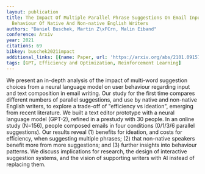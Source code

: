```yaml
---
layout: publication
title: The Impact Of Multiple Parallel Phrase Suggestions On Email Input And Composition
  Behaviour Of Native And Non-native English Writers
authors: "Daniel Buschek, Martin Z\xFCrn, Malin Eiband"
conference: Arxiv
year: 2021
citations: 69
bibkey: buschek2021impact
additional_links: [{name: Paper, url: 'https://arxiv.org/abs/2101.09157'}]
tags: [GPT, Efficiency and Optimization, Reinforcement Learning]
---
```

We present an in-depth analysis of the impact of multi-word suggestion
choices from a neural language model on user behaviour regarding input and text
composition in email writing. Our study for the first time compares different
numbers of parallel suggestions, and use by native and non-native English
writers, to explore a trade-off of "efficiency vs ideation", emerging from
recent literature. We built a text editor prototype with a neural language
model (GPT-2), refined in a prestudy with 30 people. In an online study
(N=156), people composed emails in four conditions (0/1/3/6 parallel
suggestions). Our results reveal (1) benefits for ideation, and costs for
efficiency, when suggesting multiple phrases; (2) that non-native speakers
benefit more from more suggestions; and (3) further insights into behaviour
patterns. We discuss implications for research, the design of interactive
suggestion systems, and the vision of supporting writers with AI instead of
replacing them.